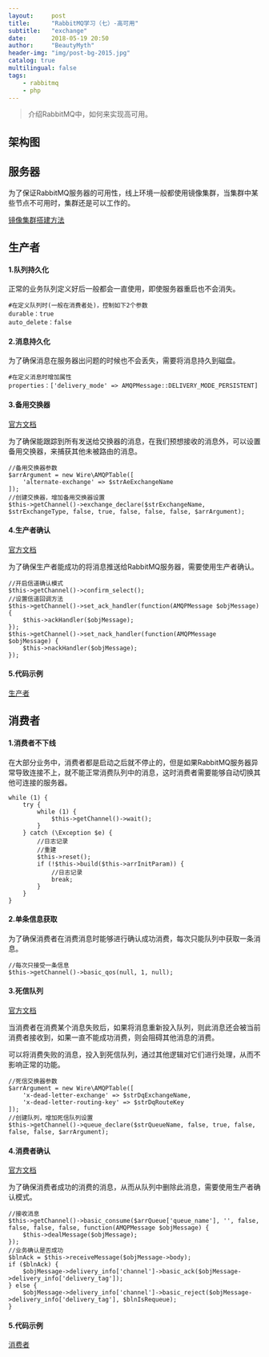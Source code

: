 ```yaml
---
layout:     post
title:      "RabbitMQ学习（七）-高可用"
subtitle:   "exchange"
date:       2018-05-19 20:50
author:     "BeautyMyth"
header-img: "img/post-bg-2015.jpg"
catalog: true
multilingual: false
tags:
    - rabbitmq
    - php
---
```


> 介绍RabbitMQ中，如何来实现高可用。

## 架构图



## 服务器

<p>
为了保证RabbitMQ服务器的可用性，线上环境一般都使用镜像集群，当集群中某些节点不可用时，集群还是可以工作的。
</p>

[镜像集群搭建方法]()

## 生产者

#### 1.队列持久化

<p>
正常的业务队列定义好后一般都会一直使用，即使服务器重启也不会消失。
</p>

```
#在定义队列时(一般在消费者处)，控制如下2个参数
durable：true
auto_delete：false
```

#### 2.消息持久化

<p>
为了确保消息在服务器出问题的时候也不会丢失，需要将消息持久到磁盘。
</p>

```
#在定义消息时增加属性
properties：['delivery_mode' => AMQPMessage::DELIVERY_MODE_PERSISTENT]
```

#### 3.备用交换器

[官方文档](https://www.rabbitmq.com/ae.html)

<p>
为了确保能跟踪到所有发送给交换器的消息，在我们预想接收的消息外，可以设置备用交换器，来捕获其他未被路由的消息。
</p>

```
//备用交换器参数
$arrArgument = new Wire\AMQPTable([
    'alternate-exchange' => $strAeExchangeName
]);
//创建交换器，增加备用交换器设置
$this->getChannel()->exchange_declare($strExchangeName, $strExchangeType, false, true, false, false, false, $arrArgument);
```


#### 4.生产者确认

[官方文档](http://www.rabbitmq.com/confirms.html#publisher-confirms)

<p>
为了确保生产者能成功的将消息推送给RabbitMQ服务器，需要使用生产者确认。
</p>

```
//开启信道确认模式
$this->getChannel()->confirm_select();
//设置信道回调方法
$this->getChannel()->set_ack_handler(function(AMQPMessage $objMessage) {
    $this->ackHandler($objMessage);
});
$this->getChannel()->set_nack_handler(function(AMQPMessage $objMessage) {
    $this->nackHandler($objMessage);
});
```

#### 5.代码示例

[生产者](https://github.com/beautymyth/rabbitmq-study/blob/master/topic_ha_producer.php)

## 消费者

#### 1.消费者不下线

<p>
在大部分业务中，消费者都是启动之后就不停止的，但是如果RabbitMQ服务器异常导致连接不上，就不能正常消费队列中的消息，这时消费者需要能够自动切换其他可连接的服务器。
</p>

```
while (1) {
    try {
        while (1) {
            $this->getChannel()->wait();
        }
    } catch (\Exception $e) {
        //日志记录
        //重建
        $this->reset();
        if (!$this->build($this->arrInitParam)) {
            //日志记录
            break;
        }
    }
}
```

#### 2.单条信息获取

<p>
为了确保消费者在消费消息时能够进行确认成功消费，每次只能队列中获取一条消息。
</p>

```
//每次只接受一条信息
$this->getChannel()->basic_qos(null, 1, null);
```

#### 3.死信队列

[官方文档](https://www.rabbitmq.com/dlx.html)

<p>
当消费者在消费某个消息失败后，如果将消息重新投入队列，则此消息还会被当前消费者接收到，如果一直不能成功消费，则会阻碍其他消息的消费。
</p>

<p>
可以将消费失败的消息，投入到死信队列，通过其他逻辑对它们进行处理，从而不影响正常的功能。
</p>

```
//死信交换器参数
$arrArgument = new Wire\AMQPTable([
    'x-dead-letter-exchange' => $strDqExchangeName,
    'x-dead-letter-routing-key' => $strDqRouteKey
]);
//创建队列，增加死信队列设置
$this->getChannel()->queue_declare($strQueueName, false, true, false, false, false, $arrArgument);
```

#### 4.消费者确认

[官方文档](http://www.rabbitmq.com/confirms.html#consumer-acknowledgements)

<p>
为了确保消费者成功的消费的消息，从而从队列中删除此消息，需要使用生产者确认模式。
</p>

```
//接收消息
$this->getChannel()->basic_consume($arrQueue['queue_name'], '', false, false, false, false, function(AMQPMessage $objMessage) {
    $this->dealMessage($objMessage);
});
//业务确认是否成功
$blnAck = $this->receiveMessage($objMessage->body);
if ($blnAck) {
    $objMessage->delivery_info['channel']->basic_ack($objMessage->delivery_info['delivery_tag']);
} else {
    $objMessage->delivery_info['channel']->basic_reject($objMessage->delivery_info['delivery_tag'], $blnIsRequeue);
}
```

#### 5.代码示例

[消费者](https://github.com/beautymyth/rabbitmq-study/blob/master/topic_ha_consumer.php)